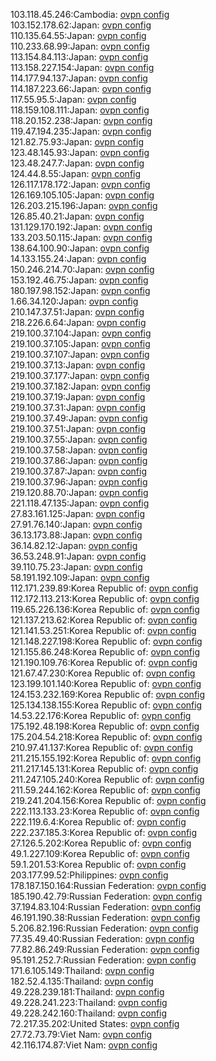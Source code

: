 103.118.45.246:Cambodia: [ovpn config](vpn/103_118_45_246.ovpn)  
103.152.178.62:Japan: [ovpn config](vpn/103_152_178_62.ovpn)  
110.135.64.55:Japan: [ovpn config](vpn/110_135_64_55.ovpn)  
110.233.68.99:Japan: [ovpn config](vpn/110_233_68_99.ovpn)  
113.154.84.113:Japan: [ovpn config](vpn/113_154_84_113.ovpn)  
113.158.227.154:Japan: [ovpn config](vpn/113_158_227_154.ovpn)  
114.177.94.137:Japan: [ovpn config](vpn/114_177_94_137.ovpn)  
114.187.223.66:Japan: [ovpn config](vpn/114_187_223_66.ovpn)  
117.55.95.5:Japan: [ovpn config](vpn/117_55_95_5.ovpn)  
118.159.108.111:Japan: [ovpn config](vpn/118_159_108_111.ovpn)  
118.20.152.238:Japan: [ovpn config](vpn/118_20_152_238.ovpn)  
119.47.194.235:Japan: [ovpn config](vpn/119_47_194_235.ovpn)  
121.82.75.93:Japan: [ovpn config](vpn/121_82_75_93.ovpn)  
123.48.145.93:Japan: [ovpn config](vpn/123_48_145_93.ovpn)  
123.48.247.7:Japan: [ovpn config](vpn/123_48_247_7.ovpn)  
124.44.8.55:Japan: [ovpn config](vpn/124_44_8_55.ovpn)  
126.117.178.172:Japan: [ovpn config](vpn/126_117_178_172.ovpn)  
126.169.105.105:Japan: [ovpn config](vpn/126_169_105_105.ovpn)  
126.203.215.196:Japan: [ovpn config](vpn/126_203_215_196.ovpn)  
126.85.40.21:Japan: [ovpn config](vpn/126_85_40_21.ovpn)  
131.129.170.192:Japan: [ovpn config](vpn/131_129_170_192.ovpn)  
133.203.50.115:Japan: [ovpn config](vpn/133_203_50_115.ovpn)  
138.64.100.90:Japan: [ovpn config](vpn/138_64_100_90.ovpn)  
14.133.155.24:Japan: [ovpn config](vpn/14_133_155_24.ovpn)  
150.246.214.70:Japan: [ovpn config](vpn/150_246_214_70.ovpn)  
153.192.46.75:Japan: [ovpn config](vpn/153_192_46_75.ovpn)  
180.197.98.152:Japan: [ovpn config](vpn/180_197_98_152.ovpn)  
1.66.34.120:Japan: [ovpn config](vpn/1_66_34_120.ovpn)  
210.147.37.51:Japan: [ovpn config](vpn/210_147_37_51.ovpn)  
218.226.6.64:Japan: [ovpn config](vpn/218_226_6_64.ovpn)  
219.100.37.104:Japan: [ovpn config](vpn/219_100_37_104.ovpn)  
219.100.37.105:Japan: [ovpn config](vpn/219_100_37_105.ovpn)  
219.100.37.107:Japan: [ovpn config](vpn/219_100_37_107.ovpn)  
219.100.37.13:Japan: [ovpn config](vpn/219_100_37_13.ovpn)  
219.100.37.177:Japan: [ovpn config](vpn/219_100_37_177.ovpn)  
219.100.37.182:Japan: [ovpn config](vpn/219_100_37_182.ovpn)  
219.100.37.19:Japan: [ovpn config](vpn/219_100_37_19.ovpn)  
219.100.37.31:Japan: [ovpn config](vpn/219_100_37_31.ovpn)  
219.100.37.49:Japan: [ovpn config](vpn/219_100_37_49.ovpn)  
219.100.37.51:Japan: [ovpn config](vpn/219_100_37_51.ovpn)  
219.100.37.55:Japan: [ovpn config](vpn/219_100_37_55.ovpn)  
219.100.37.58:Japan: [ovpn config](vpn/219_100_37_58.ovpn)  
219.100.37.86:Japan: [ovpn config](vpn/219_100_37_86.ovpn)  
219.100.37.87:Japan: [ovpn config](vpn/219_100_37_87.ovpn)  
219.100.37.96:Japan: [ovpn config](vpn/219_100_37_96.ovpn)  
219.120.88.70:Japan: [ovpn config](vpn/219_120_88_70.ovpn)  
221.118.47.135:Japan: [ovpn config](vpn/221_118_47_135.ovpn)  
27.83.161.125:Japan: [ovpn config](vpn/27_83_161_125.ovpn)  
27.91.76.140:Japan: [ovpn config](vpn/27_91_76_140.ovpn)  
36.13.173.88:Japan: [ovpn config](vpn/36_13_173_88.ovpn)  
36.14.82.12:Japan: [ovpn config](vpn/36_14_82_12.ovpn)  
36.53.248.91:Japan: [ovpn config](vpn/36_53_248_91.ovpn)  
39.110.75.23:Japan: [ovpn config](vpn/39_110_75_23.ovpn)  
58.191.192.109:Japan: [ovpn config](vpn/58_191_192_109.ovpn)  
112.171.239.89:Korea Republic of: [ovpn config](vpn/112_171_239_89.ovpn)  
112.172.113.213:Korea Republic of: [ovpn config](vpn/112_172_113_213.ovpn)  
119.65.226.136:Korea Republic of: [ovpn config](vpn/119_65_226_136.ovpn)  
121.137.213.62:Korea Republic of: [ovpn config](vpn/121_137_213_62.ovpn)  
121.141.53.251:Korea Republic of: [ovpn config](vpn/121_141_53_251.ovpn)  
121.148.227.198:Korea Republic of: [ovpn config](vpn/121_148_227_198.ovpn)  
121.155.86.248:Korea Republic of: [ovpn config](vpn/121_155_86_248.ovpn)  
121.190.109.76:Korea Republic of: [ovpn config](vpn/121_190_109_76.ovpn)  
121.67.47.230:Korea Republic of: [ovpn config](vpn/121_67_47_230.ovpn)  
123.199.101.140:Korea Republic of: [ovpn config](vpn/123_199_101_140.ovpn)  
124.153.232.169:Korea Republic of: [ovpn config](vpn/124_153_232_169.ovpn)  
125.134.138.155:Korea Republic of: [ovpn config](vpn/125_134_138_155.ovpn)  
14.53.22.176:Korea Republic of: [ovpn config](vpn/14_53_22_176.ovpn)  
175.192.48.198:Korea Republic of: [ovpn config](vpn/175_192_48_198.ovpn)  
175.204.54.218:Korea Republic of: [ovpn config](vpn/175_204_54_218.ovpn)  
210.97.41.137:Korea Republic of: [ovpn config](vpn/210_97_41_137.ovpn)  
211.215.155.192:Korea Republic of: [ovpn config](vpn/211_215_155_192.ovpn)  
211.217.145.131:Korea Republic of: [ovpn config](vpn/211_217_145_131.ovpn)  
211.247.105.240:Korea Republic of: [ovpn config](vpn/211_247_105_240.ovpn)  
211.59.244.162:Korea Republic of: [ovpn config](vpn/211_59_244_162.ovpn)  
219.241.204.156:Korea Republic of: [ovpn config](vpn/219_241_204_156.ovpn)  
222.113.133.23:Korea Republic of: [ovpn config](vpn/222_113_133_23.ovpn)  
222.119.6.4:Korea Republic of: [ovpn config](vpn/222_119_6_4.ovpn)  
222.237.185.3:Korea Republic of: [ovpn config](vpn/222_237_185_3.ovpn)  
27.126.5.202:Korea Republic of: [ovpn config](vpn/27_126_5_202.ovpn)  
49.1.227.109:Korea Republic of: [ovpn config](vpn/49_1_227_109.ovpn)  
59.1.201.53:Korea Republic of: [ovpn config](vpn/59_1_201_53.ovpn)  
203.177.99.52:Philippines: [ovpn config](vpn/203_177_99_52.ovpn)  
178.187.150.164:Russian Federation: [ovpn config](vpn/178_187_150_164.ovpn)  
185.190.42.79:Russian Federation: [ovpn config](vpn/185_190_42_79.ovpn)  
37.194.83.104:Russian Federation: [ovpn config](vpn/37_194_83_104.ovpn)  
46.191.190.38:Russian Federation: [ovpn config](vpn/46_191_190_38.ovpn)  
5.206.82.196:Russian Federation: [ovpn config](vpn/5_206_82_196.ovpn)  
77.35.49.40:Russian Federation: [ovpn config](vpn/77_35_49_40.ovpn)  
77.82.86.249:Russian Federation: [ovpn config](vpn/77_82_86_249.ovpn)  
95.191.252.7:Russian Federation: [ovpn config](vpn/95_191_252_7.ovpn)  
171.6.105.149:Thailand: [ovpn config](vpn/171_6_105_149.ovpn)  
182.52.4.135:Thailand: [ovpn config](vpn/182_52_4_135.ovpn)  
49.228.239.181:Thailand: [ovpn config](vpn/49_228_239_181.ovpn)  
49.228.241.223:Thailand: [ovpn config](vpn/49_228_241_223.ovpn)  
49.228.242.160:Thailand: [ovpn config](vpn/49_228_242_160.ovpn)  
72.217.35.202:United States: [ovpn config](vpn/72_217_35_202.ovpn)  
27.72.73.79:Viet Nam: [ovpn config](vpn/27_72_73_79.ovpn)  
42.116.174.87:Viet Nam: [ovpn config](vpn/42_116_174_87.ovpn)  
